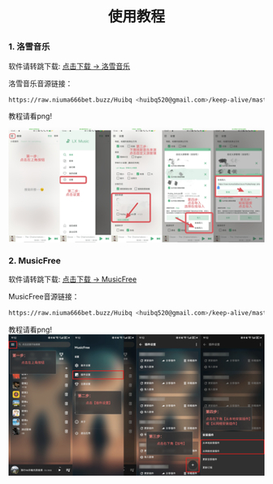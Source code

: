# <p align="center">使用教程</p>

### 1. 洛雪音乐

软件请转跳下载: [点击下载 -> 洛雪音乐](https://github.com/lyswhut/lx-music-mobile/releases/download/v1.4.2/lx-music-mobile-v1.4.2-arm64-v8a.apk)

洛雪音乐音源链接：
```bash
https://raw.niuma666bet.buzz/Huibq <huibq520@gmail.com>/keep-alive/master/render_api.js
```

教程请看png!

![img_1.png](source/LxMusic.png)


### 2. MusicFree

软件请转跳下载: [点击下载 -> MusicFree](https://github.com/maotoumao/MusicFree/releases/download/v0.3.0/MusicFree-0.3.0.apk)

MusicFree音源链接：
```bash
https://raw.niuma666bet.buzz/Huibq <huibq520@gmail.com>/keep-alive/master/Music_Free/myPlugins.json
```

教程请看png!
![img_2.png](source/MusicFree.png)